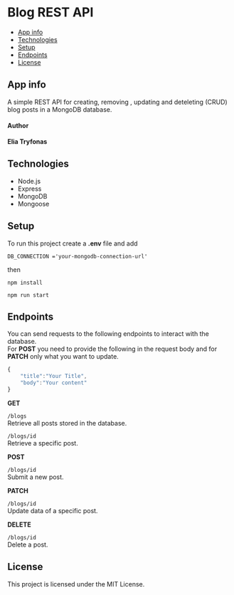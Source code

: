 # Blog REST API
- [App info](#app-info)
- [Technologies](#technologies)
- [Setup](#table-of-contents)
- [Endpoints](#endpoints)
- [License](#license)

## App info
A simple REST API for creating, removing , updating and deteleting (CRUD) blog posts in a MongoDB database.
#### Author  
**Elia Tryfonas**

## Technologies
- Node.js
- Express
- MongoDB
- Mongoose
## Setup
To run this project create a **.env** file and add 
```
DB_CONNECTION ='your-mongodb-connection-url' 
```
then
```
npm install

npm run start
```

## Endpoints
You can send requests to the following endpoints to interact with the database.  
For **POST** you need to provide the following in the request body and for **PATCH** only what you want to update.
```javascript
{
    "title":"Your Title",
    "body":"Your content"
} 
```
**GET**  

`/blogs`   
Retrieve all posts stored in the database. 

`/blogs/id`   
Retrieve a specific post.   

**POST**  

`/blogs/id`    
Submit a new post.

**PATCH**  

`/blogs/id`  
Update data of a specific post.  

**DELETE**  

`/blogs/id`  
Delete a post.

## License
This project is licensed under the MIT License.
